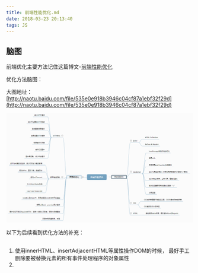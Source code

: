 ```yaml
---
title: 前端性能优化.md
date: 2018-03-23 20:13:40
tags: JS
---
```

## 脑图
前端优化主要方法记住这篇博文-[前端性能优化](http://www.zyy1217.com/2017/03/01/前端性能优化/)

优化方法脑图：

大图地址：[http://naotu.baidu.com/file/535e0e918b3946c04cf87a1ebf32f29d](http://naotu.baidu.com/file/535e0e918b3946c04cf87a1ebf32f29d)

![](/assets/web.png)



以下为后续看到优化方法的补充：
##

1. 使用innerHTML、insertAdjacentHTML等属性操作DOM的时候，
最好手工删除要被替换元素的所有事件处理程序的对象属性
2.
